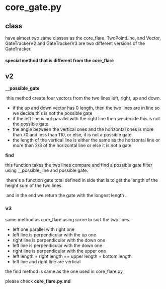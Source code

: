# core_gate.py

## class

have almost two same classes as the core_flare. TwoPointLine, and Vector,  GateTrackerV2 and GateTrackerV3 are two different versions of the GateTracker.

#### special method that is different from the core_flare

## v2

**__possible_gate** 

​	this method create four vectors from the two lines left, right, up and down.

 * if the up and down vector has 0 length, then the two lines are in line so we decide this is not the possible gate
 * if the left line is not parallel with the right line then we decide this is not the possible gate.
 * the angle between the vertical ones and the horizontal ones is more than 70 and less than 110, or else, it is not a possible gate
 * the length of the vertical line is either the same as the horizontal line or more than 2/3 of the horizontal line or else it is not a gate

**find** 

this function takes the two lines compare and find a possible gate filter using __possible_line and possible gate.

​	there's a function gate total defined in side that is to get the length of the height sum of the two lines. 

​	and in the end we return the gate with the longest length .

### v3

same method as core_flare using score to sort the two lines. 

 * left one parallel with right one
 * left line is perpendicular with the up one
 * right line is perpendicular with the down one
 * left line is perpendicular with the down one
* right line is perpendicular with the upper one
* left length + right length == upper length + bottom length
* left line and right line are vertical

the find method is same as the one used in core_flare.py

please check **core_flare.py.md**





​	
